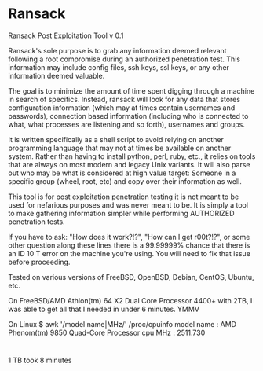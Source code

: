 # Ransack

Ransack Post Exploitation Tool v 0.1

Ransack's sole purpose is to grab any information deemed
relevant following a root compromise during an authorized
penetration test. This information may include config
files, ssh keys, ssl keys, or any other information
deemed valuable.

The goal is to minimize the amount of time spent digging
through a machine in search of specifics. Instead,
ransack will look for any data that stores configuration
information (which may at times contain usernames and
passwords), connection based information (including who
is connected to what, what processes are listening and
so forth), usernames and groups.

It is written specifically as a shell script to avoid
relying on another programming language that may not at
times be available on another system. Rather than having
to install python, perl, ruby, etc., it relies on tools
that are always on most modern and legacy Unix variants.
It will also parse out who may be what is considered at
high value target: Someone in a specific group (wheel,
root, etc) and copy over their information as well.

This tool is for post exploitation penetration testing
it is not meant to be used for nefarious purposes and
was never meant to be. It is simply a tool to make
gathering information simpler while performing
AUTHORIZED penetration tests.

If you have to ask: "How does it work?!?", "How can I
get r00t?!?", or some other question along these lines
there is a 99.99999% chance that there is an ID 10 T
error on the machine you're using. You will need to
fix that issue before proceeding.

Tested on various versions of FreeBSD, OpenBSD, Debian,
CentOS, Ubuntu, etc.

On FreeBSD/AMD Athlon(tm) 64 X2 Dual Core Processor
4400+ with 2TB, I was able to get all that I needed in
under 6 minutes. YMMV

On Linux
$ awk '/model name|MHz/' /proc/cpuinfo
model name      : AMD Phenom(tm) 9850 Quad-Core Processor
cpu MHz         : 2511.730
#
1 TB took 8 minutes
